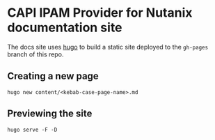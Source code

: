 <!--
 Copyright 2024 Nutanix. All rights reserved.
 SPDX-License-Identifier: Apache-2.0
-->

# CAPI IPAM Provider for Nutanix documentation site

The docs site uses [hugo](https://gohugo.io/) to build a static site deployed to the `gh-pages` branch of this repo.

## Creating a new page

`hugo new content/<kebab-case-page-name>.md`

## Previewing the site

`hugo serve -F -D`
